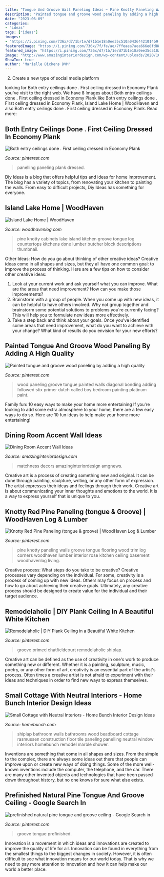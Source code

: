 ```yaml
---
title: "Tongue And Groove Wall Paneling Ideas ~ Pine Knotty Paneling Walls Groove Tongue Flooring Wood Trim Log Corners Woodhaven Lumber Interior Rose Kitchen Ceiling Basement Woodhavenlog Living"
description: "Painted tongue and groove wood paneling by adding a high quality"
date: "2023-06-09"
categories:
- "ideas"
tags: ["ideas"]
images:
- "https://i.pinimg.com/736x/d7/1b/1e/d71b1e18a0ee35c510a04364421014b9--knotty-pine-paneling-knotty-pine-walls.jpg?b=t"
featuredImage: "https://i.pinimg.com/736x/7f/fe/ae/7ffeaea7aea666e8fd88f35e122cea36--wood-paneling-wood-walls.jpg"
featured_image: "https://i.pinimg.com/736x/d7/1b/1e/d71b1e18a0ee35c510a04364421014b9--knotty-pine-paneling-knotty-pine-walls.jpg?b=t"
image: "http://www.amazinginteriordesign.com/wp-content/uploads/2020/10/1-9.jpg"
ShowToc: true
author: "Marielle Dickens DVM"
---
```



2. Create a new type of social media platform

	

		
looking for Both entry ceilings done . First ceiling dressed in Economy Plank you've visit to the right web. We have 8 Images about Both entry ceilings done . First ceiling dressed in Economy Plank like Both entry ceilings done . First ceiling dressed in Economy Plank, Island Lake Home | WoodHaven and also Both entry ceilings done . First ceiling dressed in Economy Plank. Read more:
		
    
## Both Entry Ceilings Done . First Ceiling Dressed In Economy Plank

<img loading=lazy src="https://i.pinimg.com/736x/57/52/24/575224b165a3b04193a086ff2e356178.jpg" onerror="this.onerror=null;this.src='https://tse4.mm.bing.net/th?id=OIP.jUapkxP4pgh-pO9AXN5EtgHaJ3&amp;pid=15.1';" alt="Both entry ceilings done . First ceiling dressed in Economy Plank">

_Source: pinterest.com_

>panelling paneling plank dressed. 

	

Diy Ideas is a blog that offers helpful tips and ideas for home improvement. The blog has a variety of topics, from renovating your kitchen to painting the walls. From easy to difficult projects, Diy Ideas has something for everyone.

    
## Island Lake Home | WoodHaven

<img loading=lazy src="https://www.woodhavenlog.com/wp-content/gallery/island-lake/island-lake-upper-and-lower-custom-cabinets-done-in-knotty-pine.jpg" onerror="this.onerror=null;this.src='https://tse4.mm.bing.net/th?id=OIP.TjAzM-i9-RpVGT4otwBw5QHaFj&amp;pid=15.1';" alt="Island Lake Home | WoodHaven">

_Source: woodhavenlog.com_

>pine knotty cabinets lake island kitchen groove tongue log countertops kitchens done lumber butcher block descriptions thumbnail. 

	

Other Ideas: How do you go about thinking of other creative ideas?
Creative ideas come in all shapes and sizes, but they all have one common goal: to improve the process of thinking. Here are a few tips on how to consider other creative ideas:
1. Look at your current work and ask yourself what you can improve. What are the areas that need improvement? How can you make those improvements?
2. Brainstorm with a group of people. When you come up with new ideas, it can be helpful to have others involved. Why not group together and brainstorm some potential solutions to problems you're currently facing? This will help you to formulate new ideas more effectively.
3. Take a step back and think about your goals. Once you've identified some areas that need improvement, what do you want to achieve with your change? What kind of results do you envision for your new efforts?

    
## Painted Tongue And Groove Wood Paneling By Adding A High Quality

<img loading=lazy src="https://i.pinimg.com/736x/7f/fe/ae/7ffeaea7aea666e8fd88f35e122cea36--wood-paneling-wood-walls.jpg" onerror="this.onerror=null;this.src='https://tse4.mm.bing.net/th?id=OIP.z0Z9ruOjzvPI49M5iwOPyQHaJ3&amp;pid=15.1';" alt="Painted tongue and groove wood paneling by adding a high quality">

_Source: pinterest.com_

>wood paneling groove tongue painted walls diagonal bonding adding followed stix primer dutch called boy bedroom painting platinum paint. 

	

Family fun: 10 easy ways to make your home more entertaining
If you're looking to add some extra atmosphere to your home, there are a few easy ways to do so. Here are 10 fun ideas to help make your home more entertaining!

    
## Dining Room Accent Wall Ideas

<img loading=lazy src="http://www.amazinginteriordesign.com/wp-content/uploads/2020/10/1-9.jpg" onerror="this.onerror=null;this.src='https://tse3.mm.bing.net/th?id=OIP.n2Eu9ANONWHiWfI8f2v8PgHaFj&amp;pid=15.1';" alt="Dining Room Accent Wall Ideas">

_Source: amazinginteriordesign.com_

>matchness decors amazinginteriordesign amgnews. 

	

Creative art is a process of creating something new and original. It can be done through painting, sculpture, writing, or any other form of expression. The artist expresses their ideas and feelings through their work. Creative art is about communicating your inner thoughts and emotions to the world. It is a way to express yourself that is unique to you.

    
## Knotty Red Pine Paneling (tongue &amp; Groove) | WoodHaven Log &amp; Lumber

<img loading=lazy src="https://i.pinimg.com/736x/d7/1b/1e/d71b1e18a0ee35c510a04364421014b9--knotty-pine-paneling-knotty-pine-walls.jpg?b=t" onerror="this.onerror=null;this.src='https://tse1.mm.bing.net/th?id=OIP.Xe7Ms5RhKZfdb9y0g1CyYAHaKS&amp;pid=15.1';" alt="Knotty Red Pine Paneling (tongue &amp; groove) | WoodHaven Log &amp; Lumber">

_Source: pinterest.com_

>pine knotty paneling walls groove tongue flooring wood trim log corners woodhaven lumber interior rose kitchen ceiling basement woodhavenlog living. 

	

Creative process: What steps do you take to be creative?
Creative processes vary depending on the individual. For some, creativity is a process of coming up with new ideas. Others may focus on process and how to go about achieving their creative goals. Ultimately, any creative process should be designed to create value for the individual and their target audience.

    
## Remodelaholic | DIY Plank Ceiling In A Beautiful White Kitchen

<img loading=lazy src="https://i.pinimg.com/736x/c1/7c/a0/c17ca0a8dd7c8b7aea2b327cb7326b3e.jpg" onerror="this.onerror=null;this.src='https://tse4.mm.bing.net/th?id=OIP.09QysLi2IY0cLhuP4d5yOAHaE7&amp;pid=15.1';" alt="Remodelaholic | DIY Plank Ceiling in a Beautiful White Kitchen">

_Source: pinterest.com_

>groove primed chatfieldcourt remodelaholic shiplap. 

	

Creative art can be defined as the use of creativity in one's work to produce something new or different. Whether it is a painting, sculpture, music, poetry, or any other form of art, creativity is an essential part of the artist's process. Often times a creative artist is not afraid to experiment with their ideas and techniques in order to find new ways to express themselves.

    
## Small Cottage With Neutral Interiors - Home Bunch Interior Design Ideas

<img loading=lazy src="https://homebunch.com/wp-content/uploads/Shipslap-Wall-panelling-Ideas.-Shipslap-ShipslapPanelling-ShipslapIdeas-ShipslapWalls-Rasmussen-Construction..jpg" onerror="this.onerror=null;this.src='https://tse1.mm.bing.net/th?id=OIP.8fpHR-z-EJtbn166Y58lIAHaLD&amp;pid=15.1';" alt="Small Cottage with Neutral Interiors - Home Bunch Interior Design Ideas">

_Source: homebunch.com_

>shiplap bathroom walls bathrooms wood beadboard cottage rasmussen construction floor tile paneling panelling neutral window interiors homebunch remodel marble shower. 

	

Inventions are something that come in all shapes and sizes. From the simple to the complex, there are always some ideas out there that people can improve upon or create new ways of doing things. Some of the more well-known inventions include the computer, the telephone, and the car. There are many other invented objects and technologies that have been passed down throughout history, but no one knows for sure what else exists.

    
## Prefinished Natural Pine Tongue And Groove Ceiling - Google Search In

<img loading=lazy src="https://i.pinimg.com/736x/64/f3/08/64f308f66e0e353c21563e1d101ae2c2.jpg" onerror="this.onerror=null;this.src='https://tse2.mm.bing.net/th?id=OIP.AO5zwN2C62BpSlOoe9xbEgHaLF&amp;pid=15.1';" alt="prefinished natural pine tongue and groove ceiling - Google Search in">

_Source: pinterest.com_

>groove tongue prefinished. 

	

Innovation is a movement in which ideas and innovations are created to improve the quality of life for all. Innovation can be found in everything from the smallest things to the biggest changes in society. However, it is often difficult to see what innovation means for our world today. That is why we need to pay more attention to innovation and how it can help make our world a better place.

